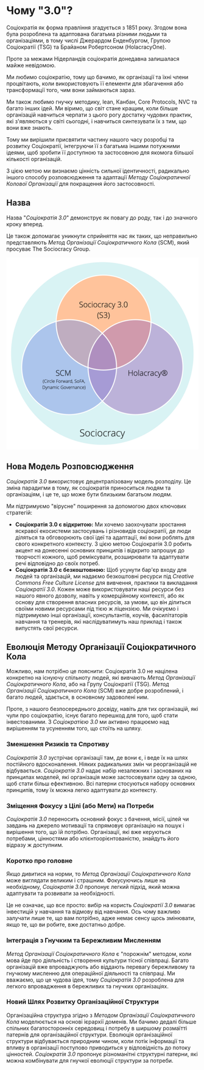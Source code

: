 # Чому "3.0"?

Соціократія як форма правління згадується з 1851 року. Згодом вона була розроблена та адаптована багатьма різними людьми та організаціями, в тому числі Джерардом Енденбургом, Групою Соціократії (TSG) та Брайаном Робертсоном (HolacracyOne).

Проте за межами Нідерландів соціократія донедавна залишалася майже невідомою.

Ми любимо соціократію, тому що бачимо, як організації та їхні члени процвітають, коли використовують її елементи для збагачення або трансформації того, чим вони займаються зараз.

Ми також любимо гнучку методику, lean, Канбан, Core Protocols, NVC та багато інших ідей. Ми віримо, що світ стане кращим, коли більше організацій навчиться черпати з цього рогу достатку чудових практик, які з'являються у світі сьогодні, і навчиться синтезувати їх з тим, що вони вже знають.

Тому ми вирішили присвятити частину нашого часу розробці та розвитку Соціократії, інтегруючи її з багатьма іншими потужними ідеями, щоб зробити її доступною та застосовною для якомога більшої кількості організацій.

З цією метою ми визнаємо цінність сильної ідентичності, радикально іншого способу розповсюдження та адаптації *Методу Соціократичної Колової Організації* для покращення його застосовності.

## Назва

Назва "*Соціократія 3.0*" демонструє як повагу до роду, так і до значного кроку вперед.

Це також допомагає уникнути сприйняття нас як таких, що неправильно представляють *Метод Організації Соціократичного Кола* (SCM), який просуває The Sociocracy Group.

![Три варіанти соціократії](img/context/sociocracy-variants.png)

## Нова Модель Розповсюдження

*Соціократія 3.0* використовує децентралізовану модель розподілу. Це зміна парадигми в тому, як соціократія приноситься людям та організаціям, і це те, що може бути близьким багатьом людям.

Ми підтримуємо "вірусне" поширення за допомогою двох ключових стратегій:

* **Соціократія 3.0 є відкритою:** Ми хочемо заохочувати зростання яскравої екосистеми застосувань і різновидів соціократії, де люди діляться та обговорюють свої ідеї та адаптації, які вони роблять для свого конкретного контексту. З цією метою Соціократія 3.0 робить акцент на донесенні основних принципів і відкрито запрошує до творчості кожного, щоб реміксувати, розширювати та адаптувати речі відповідно до своїх потреб.
* **Соціократія 3.0 є безкоштовною:** Щоб усунути бар'єр входу для людей та організацій, ми надаємо безкоштовні ресурси під *Creative Commons Free Culture License* для вивчення, практики та викладання *Соціократії 3.0*. Кожен може використовувати наші ресурси без нашого явного дозволу, навіть у комерційному контексті, або як основу для створення власних ресурсів, за умови, що він ділиться своїми новими ресурсами під тією ж ліцензією. Ми очікуємо і підтримуємо інші організації, консультантів, коучів, фасилітаторів навчання та тренерів, які наслідуватимуть наш приклад і також випустять свої ресурси.

## Еволюція Методу Організації Соціократичного Кола

Можливо, нам потрібно це пояснити: Соціократія 3.0 не націлена конкретно на існуючу спільноту людей, які вивчають *Метод Організації Соціократичного Кола*, або на Групу Соціократії (TSG). *Метод Організації Соціократичного Кола* (SCM) вже добре розроблений, і багато людей, здається, в основному задоволені ним.

Проте, з нашого безпосереднього досвіду, навіть для тих організацій, які чули про соціократію, існує багато перешкод для того, щоб стати інвестованими. З *Соціократією 3.0* ми активно працюємо над вирішенням та усуненням того, що стоїть на шляху.

### Зменшення Ризиків та Спротиву

*Соціократія 3.0* зустрічає організації там, де вони є, і веде їх на шлях постійного вдосконалення. Ніяких радикальних змін чи реорганізацій не відбувається. *Соціократія 3.0* надає набір незалежних і заснованих на принципах моделей, які організація може застосовувати одну за одною, щоб стати більш ефективною. Всі патерни стосуються набору основних принципів, тому їх можна легко адаптувати до контексту.

### Зміщення Фокусу з Цілі (або Мети) на Потреби

*Соціократія 3.0* переносить основний фокус з бачення, місії, цілей чи завдань на джерело мотивації та спрямовує організацію на пошук і вирішення того, що їй потрібно. Організації, які вже керуються потребами, цінностями або клієнтоорієнтованістю, знайдуть його відразу ж доступним.

### Коротко про головне

Якщо дивитися на норми, то *Метод Організації Соціократичного Кола* може виглядати великим і страшним. Фокусуючись лише на необхідному, *Соціократія 3.0* пропонує легкий підхід, який можна адаптувати та розвивати за необхідності.

Це не означає, що все просто: вибір на користь *Соціократії 3.0* вимагає інвестицій у навчання та відмову від навчання. Ось чому важливо залучати лише те, що вам потрібно, адже немає сенсу щось змінювати, якщо те, що ви робите, вже достатньо добре.

### Інтеграція з Гнучким та Бережливим Мисленням

*Метод Організації Соціократичного Кола* є "порожнім" методом, коли мова йде про діяльність і створення культури тісної співпраці. Багато організацій вже впроваджують або віддають перевагу бережливому та гнучкому мисленню для операційної діяльності та співпраці. Ми вважаємо, що це чудова ідея, тому *Соціократія 3.0* розроблена для легкого впровадження в бережливих та гнучких організаціях.

### Новий Шлях Розвитку Організаційної Структури

Організаційна структура згідно з *Методом Організації Соціократичного Кола* моделюється на основі ієрархії доменів. Ми бачимо дедалі більше спільних багатосторонніх середовищ і потребу в ширшому розмаїтті патернів для організаційної структури. Еволюція організаційної структури відбувається природним чином, коли потік інформації та впливу в організації поступово приводиться у відповідність до потоку цінностей. *Соціократія 3.0* пропонує різноманітні структурні патерни, які можна комбінувати для гнучкої еволюції структури за потреби.